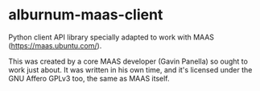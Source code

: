 # alburnum-maas-client

Python client API library specially adapted to work with
MAAS (https://maas.ubuntu.com/).

This was created by a core MAAS developer (Gavin Panella) so
ought to work just about. It was written in his own time, and
it's licensed under the GNU Affero GPLv3 too, the same as MAAS
itself.
